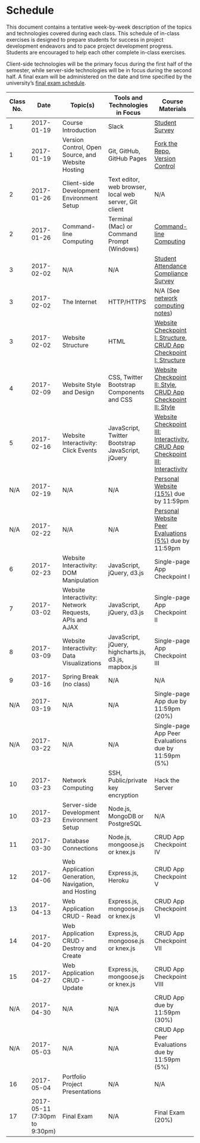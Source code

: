 # Schedule

This document contains a tentative week-by-week description of the topics and technologies covered during each class. This schedule of in-class exercises is designed to prepare students for success in project development endeavors and to pace project development progress. Students are encouraged to help each other complete in-class exercises.

Client-side technologies will be the primary focus during the first half of the semester, while server-side technologies will be in focus during the second half. A final exam will be administered on the date and time specified by the university’s [final exam schedule](http://www.southernct.edu/academics/Spring%202017%20TENTATIVE%20Final%20Exam%20Schedule%20Grid%201%2010%202017.pdf).

Class No. | Date | Topic(s) | Tools and Technologies in Focus | Course Materials
--- | --- | --- | --- | ---
1 | 2017-01-19 | Course Introduction | Slack | [Student Survey](https://goo.gl/forms/SuSZlzDWMxjTFA9j2)
1 | 2017-01-19 | Version Control, Open Source, and Website Hosting | Git, GitHub, GitHub Pages | [Fork the Repo](/exercises/open-source/exercise.md), [Version Control](/exercises/version-control/exercise.md)
2 | 2017-01-26 | Client-side Development Environment Setup | Text editor, web browser, local web server, Git client | N/A
2 | 2017-01-26 | Command-line Computing | Terminal (Mac) or Command Prompt (Windows) | [Command-line Computing](/exercises/command-line-computing/exercise.md)
3 | 2017-02-02 | N/A | N/A | [Student Attendance Compliance Survey](https://goo.gl/forms/Oig13CkiC0PSDINT2)
3 | 2017-02-02 | The Internet | HTTP/HTTPS | N/A (See [network computing notes](/notes/computer-networks/notes.md))
3 | 2017-02-02 | Website Structure | HTML | [Website Checkpoint I: Structure](/projects/personal-website/checkpoints/structure/checkpoint.md), [CRUD App Checkpoint I: Structure](/projects/crud-application/checkpoints/structure/checkpoint.md)
4 | 2017-02-09 | Website Style and Design | CSS, Twitter Bootstrap Components and CSS | [Website Checkpoint II: Style](/projects/personal-website/checkpoints/style/checkpoint.md), [CRUD App Checkpoint II: Style](/projects/crud-application/checkpoints/style/checkpoint.md)
5 | 2017-02-16 | Website Interactivity: Click Events | JavaScript, Twitter Bootstrap JavaScript, jQuery | [Website Checkpoint III: Interactivity](/projects/personal-website/checkpoints/interactivity/checkpoint.md), [CRUD App Checkpoint III: Interactivity](/projects/crud-application/checkpoints/interactivity/checkpoint.md)
N/A | 2017-02-19 | N/A | N/A | [Personal Website (15%)](/projects/personal-website/project.md) due by 11:59pm
N/A | 2017-02-22 | N/A | N/A | [Personal Website Peer Evaluations (5%)](/projects/personal-website/peer-evaluation.md) due by 11:59pm
6 | 2017-02-23 | Website Interactivity: DOM Manipulation | JavaScript, jQuery, d3.js | Single-page App Checkpoint I
7 | 2017-03-02 | Website Interactivity: Network Requests, APIs and AJAX | JavaScript, jQuery, d3.js | Single-page App Checkpoint II
8 | 2017-03-09 | Website Interactivity: Data Visualizations | JavaScript, jQuery, highcharts.js, d3.js, mapbox.js | Single-page App Checkpoint III
9 | 2017-03-16 | Spring Break (no class) | N/A | N/A
N/A | 2017-03-19 | N/A | N/A | Single-page App due by 11:59pm (20%)
N/A | 2017-03-22 | N/A | N/A | Single-page App Peer Evaluations due by 11:59pm (5%)
10 | 2017-03-23 | Network Computing | SSH, Public/private key encryption | Hack the Server
10 | 2017-03-23 | Server-side Development Environment Setup | Node.js, MongoDB or PostgreSQL | N/A
11 | 2017-03-30 | Database Connections | Node.js, mongoose.js or knex.js | CRUD App Checkpoint IV
12 | 2017-04-06 | Web Application Generation, Navigation, and Hosting | Express.js, Heroku | CRUD App Checkpoint V
13 | 2017-04-13 | Web Application CRUD - Read | Express.js, mongoose.js or knex.js | CRUD App Checkpoint VI
14 | 2017-04-20 | Web Application CRUD - Destroy and Create | Express.js, mongoose.js or knex.js | CRUD App Checkpoint VII
15 | 2017-04-27 | Web Application CRUD - Update | Express.js, mongoose.js or knex.js | CRUD App Checkpoint VIII
N/A | 2017-04-30 | N/A | N/A | CRUD App due by 11:59pm (30%)
N/A | 2017-05-03 | N/A | N/A | CRUD App Peer Evaluations due by 11:59pm (5%)
16 | 2017-05-04 | Portfolio Project Presentations | N/A | N/A
17 | 2017-05-11 (7:30pm to 9:30pm) | Final Exam | N/A | Final Exam (20%)
